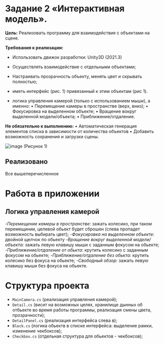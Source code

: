 # Задание 2 «Интерактивная модель».

**Цель:** Реализовать программу для взаимодействия с объектами на сцене. 

**Требования к реализации:**
- Использовать движок разработки: Unity3D (2021.3)
- Осуществлять взаимодействие с отдельными объектами;
- Настраивать прозрачность объекту, менять цвет и скрывать полностью;
- иметь интерфейс (рис. 1) привязанный к этим объектам (рис 1).
  
- логика управления камерой (только с использованием мыши), а именно:
•	Перемещение камеры в пространстве (верх, вниз);
•	Фокусировка на выделенном объекте;
•	Вращение вокруг выделенной модели/объекта;
•	Приближение/отдаление.

**Не обязательно к выполнению:**
•	Автоматическая генерация элементов списка в зависимости от количества объектов
•	Добавить возможность сохранения и загрузки сцены.

 ![image](https://github.com/user-attachments/assets/043fa841-6f98-4715-8eb9-87eb9a01d16d)
 (Рисунок 1)
 
## Реализовано
Все вышеперечисленное

# Работа в приложении
## Логика управления камерой
-*Перемещение камеры в пространстве:* зажать колесико, при таком перемещинии, целевой обьект будет сброшен (слева пропадет возможность выбирать цвет);
-*Фокусировка на выделенном объекте:* двойной щелчок по обьекту 
-*Вращение вокруг выделенной модели/объекта:* зажать левую клавишу мыши с заданным фокусом на обьекте;
-*Приближение/отдаление от обькта:* крутить колесико с заданным фокусом на обьекте;
-*Приближение/отдаление без обькта:* крутить колесико без фокуса на обьекте;
-*Свободный обзор:* зажать левую клавишу мыши  без фокуса на обьекте.

# Структура проекта
- `MainCamera.cs` (реализация управления камерой);
- `Detail.cs` (висит на возможных целях, хранилище дынных об отбьекте во время работы программы, реализация смены цвета, прозрачности);
- `DetailPanel.cs` (реализация интерфейса слева в);
- `Block.cs` (логика обьектв в списке интерфейса: выделение рамки, изменение чекбоксов);
- `Checkbox.cs` (отдельная структура для обьектов - чекбоксов);



